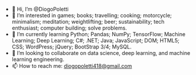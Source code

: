 - 👋 Hi, I’m @DiogoPoletti
- 👀 I’m interested in games; books; travelling; cooking; motorcycle; minimalism; meditation; weightlifting; beer; sustainability; tech enthusiast; computer building; solve problems.
- 🌱 I’m currently learning Python; Pandas; NumPy; TensorFlow; Machine Learning; Deep Learning; C#; .NET; Java; JavaScript; DOM; HTML5; CSS; WordPress; jQuery; BootStrap 3/4; MySQL. 
- 💞️ I’m looking to collaborate on data science, deep learning, and machine learning engineering.
- 📫 How to reach me: diogopoletti418@gmail.com 

<!---
DiogoPoletti/DiogoPoletti is a ✨ special ✨ repository because its `README.md` (this file) appears on your GitHub profile.
You can click the Preview link to take a look at your changes.
--->
